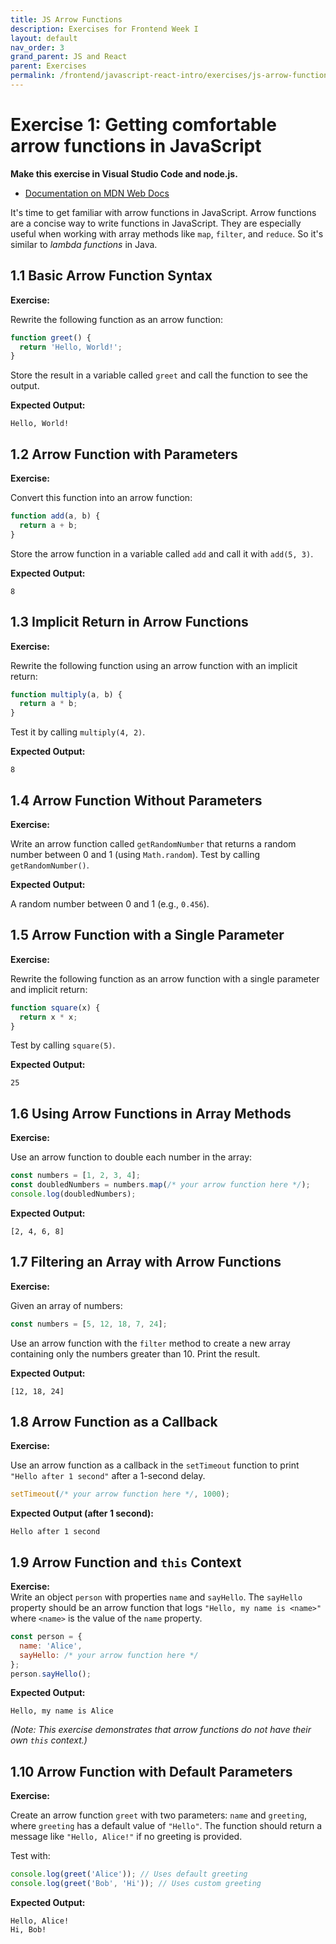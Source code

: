 ```yaml
---
title: JS Arrow Functions
description: Exercises for Frontend Week I
layout: default
nav_order: 3
grand_parent: JS and React
parent: Exercises
permalink: /frontend/javascript-react-intro/exercises/js-arrow-functions/
---
```


# Exercise 1: Getting comfortable arrow functions in JavaScript

**Make this exercise in Visual Studio Code and node.js.**

- [Documentation on MDN Web Docs](https://developer.mozilla.org/en-US/docs/Web/JavaScript/Reference/Functions/Arrow_functions)

It's time to get familiar with arrow functions in JavaScript. Arrow functions are a concise way to write functions in JavaScript. They are especially useful when working with array methods like `map`, `filter`, and `reduce`. So it's similar to *lambda functions* in Java.

## 1.1 Basic Arrow Function Syntax

**Exercise:**  

Rewrite the following function as an arrow function:

```javascript
function greet() {
  return 'Hello, World!';
}
```

Store the result in a variable called `greet` and call the function to see the output.

**Expected Output:**

```plaintext
Hello, World!
```

## 1.2 Arrow Function with Parameters

**Exercise:**  

Convert this function into an arrow function:

```javascript
function add(a, b) {
  return a + b;
}
```

Store the arrow function in a variable called `add` and call it with `add(5, 3)`.

**Expected Output:**

```plaintext
8
```

## 1.3 Implicit Return in Arrow Functions

**Exercise:**  

Rewrite the following function using an arrow function with an implicit return:

```javascript
function multiply(a, b) {
  return a * b;
}
```

Test it by calling `multiply(4, 2)`.

**Expected Output:**

```plaintext
8
```

## 1.4 Arrow Function Without Parameters

**Exercise:**  

Write an arrow function called `getRandomNumber` that returns a random number between 0 and 1 (using `Math.random`). Test by calling `getRandomNumber()`.

**Expected Output:**

A random number between 0 and 1 (e.g., `0.456`).

## 1.5 Arrow Function with a Single Parameter

**Exercise:**  

Rewrite the following function as an arrow function with a single parameter and implicit return:

```javascript
function square(x) {
  return x * x;
}
```

Test by calling `square(5)`.

**Expected Output:**

```plaintext
25
```

## 1.6 Using Arrow Functions in Array Methods

**Exercise:**  

Use an arrow function to double each number in the array:

```javascript
const numbers = [1, 2, 3, 4];
const doubledNumbers = numbers.map(/* your arrow function here */);
console.log(doubledNumbers);
```

**Expected Output:**

```plaintext
[2, 4, 6, 8]
```

## 1.7 Filtering an Array with Arrow Functions

**Exercise:**  

Given an array of numbers:

```javascript
const numbers = [5, 12, 18, 7, 24];
```

Use an arrow function with the `filter` method to create a new array containing only the numbers greater than 10. Print the result.

**Expected Output:**

```plaintext
[12, 18, 24]
```

## 1.8 Arrow Function as a Callback

**Exercise:**  

Use an arrow function as a callback in the `setTimeout` function to print `"Hello after 1 second"` after a 1-second delay.

```javascript
setTimeout(/* your arrow function here */, 1000);
```

**Expected Output (after 1 second):**

```plaintext
Hello after 1 second
```

## 1.9 Arrow Function and `this` Context

**Exercise:**  
Write an object `person` with properties `name` and `sayHello`. The `sayHello` property should be an arrow function that logs `"Hello, my name is <name>"` where `<name>` is the value of the `name` property.

```javascript
const person = {
  name: 'Alice',
  sayHello: /* your arrow function here */
};
person.sayHello();
```

**Expected Output:**

```plaintext
Hello, my name is Alice
```

*(Note: This exercise demonstrates that arrow functions do not have their own `this` context.)*

## 1.10 Arrow Function with Default Parameters

**Exercise:**

Create an arrow function `greet` with two parameters: `name` and `greeting`, where `greeting` has a default value of `"Hello"`. The function should return a message like `"Hello, Alice!"` if no greeting is provided.

Test with:

```javascript
console.log(greet('Alice')); // Uses default greeting
console.log(greet('Bob', 'Hi')); // Uses custom greeting
```

**Expected Output:**

```plaintext
Hello, Alice!
Hi, Bob!
```
